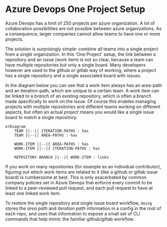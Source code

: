 # Azure Devops One Project Setup

Azure Devops has a limit of 250 projects per azure organization. A lot of collaboration possibilities are not possible between azure organizations. As a consequence, larger companies cannot allow teams to have one or more projects.

The solution is surprisingly simple: combine all teams into a single project from a single organization. In this 'One Project' setup, the link between a repository and an issue (work item) is not so clear, because a team can have multiple repositories but only a single board. Many developers however are used to the github or gitlab way of working, where a project has a single repository and a single associated board with issues.

In the diagram below you can see that a work item always has an area-path and an iteration-path, which are unique to a certain team. A work item can be linked to a *branch* of an existing repository, which is often a branch made specifically to work on the issue. Of course this enables managing projects with multiple repositories and different teams working on different aspects, but often an actual *project* means you would like a single issue board to match a single repository. 

```mermaid
erDiagram
    TEAM }|--|| ITERATION-PATHS : has
    TEAM }|--|| AREA-PATHS : has

    WORK-ITEM ||--|{ AREA-PATHS : has
    WORK-ITEM ||--|{ ITERATION-PATHS : has

    REPOSITORY-BRANCH }|--|{ WORK-ITEM : links
```

If you work on many repositories (for example as an individual contributor), figuring out which work items are related to it (like a github or gitlab issue board) is cumbersome at best. 
This is only exacerbated by common company policies set in Azure Devops that enforce every commit to be linked to a peer-reviewed pull request, and each pull request to have at least one linked work item. 

To restore the single repository and single issue board workflow, `doing` stores the *area path* and *iteration path* information in a config in the root of each repo, and uses that information to expose a small set of CLI commands that help mimic the familiar github/gitlab workflow.
